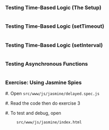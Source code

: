 ### Testing Time-Based Logic (The Setup)

~~~ {.javascript insert="../../../src/examples/js/time.spec.js" token="set-up"}
~~~

### Testing Time-Based Logic (setTimeout)

~~~ {.javascript insert="../../../src/examples/js/time.spec.js" token="setTimeout"}
~~~

### Testing Time-Based Logic (setInterval)

~~~ {.javascript insert="../../../src/examples/js/time.spec.js" token="setInterval"}
~~~

### Testing Asynchronous Functions

~~~ {.javascript insert="../../../src/examples/js/async.spec.js"}
~~~

### Exercise: Using Jasmine Spies

  #. Open `src/www/js/jasmine/delayed.spec.js`

  #. Read the code then do exercise 3

  #. To test and debug, open

         src/www/js/jasmine/index.html
